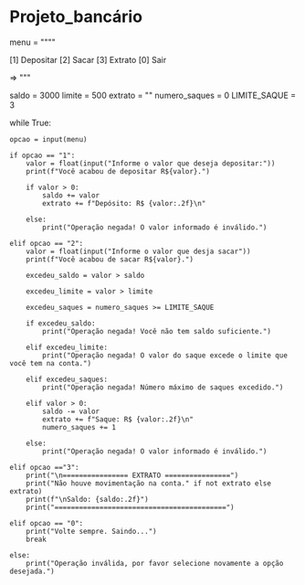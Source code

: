 # Projeto_bancário

menu = """"

[1] Depositar
[2] Sacar
[3] Extrato
[0] Sair

=> """

saldo = 3000
limite = 500
extrato = ""
numero_saques = 0
LIMITE_SAQUE = 3

while True:
    
    opcao = input(menu)
    
    if opcao == "1":
        valor = float(input("Informe o valor que deseja depositar:"))
        print(f"Você acabou de depositar R${valor}.")
        
        if valor > 0:
            saldo += valor
            extrato += f"Depósito: R$ {valor:.2f}\n"
            
        else:
            print("Operação negada! O valor informado é inválido.")
            
    elif opcao == "2":
        valor = float(input("Informe o valor que desja sacar"))
        print(f"Você acabou de sacar R${valor}.")
        
        excedeu_saldo = valor > saldo
        
        excedeu_limite = valor > limite
        
        excedeu_saques = numero_saques >= LIMITE_SAQUE
        
        if excedeu_saldo:
            print("Operação negada! Você não tem saldo suficiente.")
            
        elif excedeu_limite:
            print("Operação negada! O valor do saque excede o limite que você tem na conta.")
            
        elif excedeu_saques:
            print("Operação negada! Número máximo de saques excedido.")
            
        elif valor > 0:
            saldo -= valor
            extrato += f"Saque: R$ {valor:.2f}\n"
            numero_saques += 1
            
        else:
            print("Operação negada! O valor informado é inválido.")
            
    elif opcao =="3":
        print("\n================ EXTRATO ================")
        print("Não houve movimentação na conta." if not extrato else extrato)
        print(f"\nSaldo: {saldo:.2f}")
        print("==========================================")
        
    elif opcao == "0":
        print("Volte sempre. Saindo...")
        break
    
    else:
        print("Operação inválida, por favor selecione novamente a opção desejada.")
        
        

